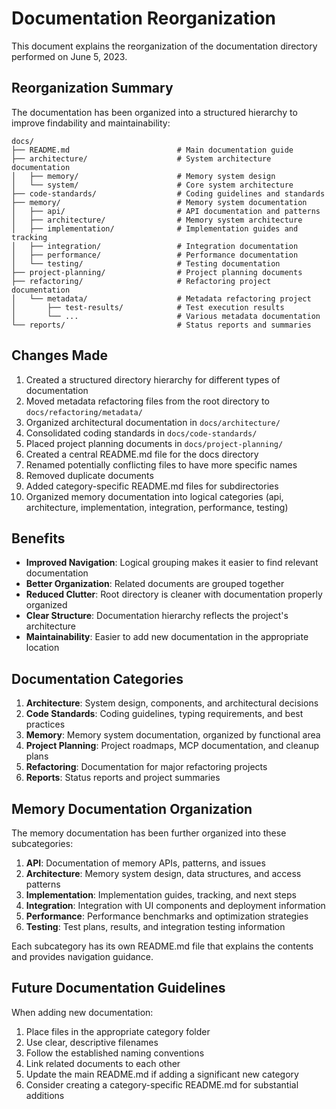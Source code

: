 # Documentation Reorganization

This document explains the reorganization of the documentation directory performed on June 5, 2023.

## Reorganization Summary

The documentation has been organized into a structured hierarchy to improve findability and maintainability:

```
docs/
├── README.md                        # Main documentation guide
├── architecture/                    # System architecture documentation
│   ├── memory/                      # Memory system design
│   └── system/                      # Core system architecture
├── code-standards/                  # Coding guidelines and standards
├── memory/                          # Memory system documentation
│   ├── api/                         # API documentation and patterns
│   ├── architecture/                # Memory system architecture
│   ├── implementation/              # Implementation guides and tracking
│   ├── integration/                 # Integration documentation
│   ├── performance/                 # Performance documentation
│   └── testing/                     # Testing documentation
├── project-planning/                # Project planning documents
├── refactoring/                     # Refactoring project documentation
│   └── metadata/                    # Metadata refactoring project
│       ├── test-results/            # Test execution results
│       └── ...                      # Various metadata documentation
└── reports/                         # Status reports and summaries
```

## Changes Made

1. Created a structured directory hierarchy for different types of documentation
2. Moved metadata refactoring files from the root directory to `docs/refactoring/metadata/`
3. Organized architectural documentation in `docs/architecture/`
4. Consolidated coding standards in `docs/code-standards/`
5. Placed project planning documents in `docs/project-planning/`
6. Created a central README.md file for the docs directory
7. Renamed potentially conflicting files to have more specific names
8. Removed duplicate documents
9. Added category-specific README.md files for subdirectories
10. Organized memory documentation into logical categories (api, architecture, implementation, integration, performance, testing)

## Benefits

- **Improved Navigation**: Logical grouping makes it easier to find relevant documentation
- **Better Organization**: Related documents are grouped together
- **Reduced Clutter**: Root directory is cleaner with documentation properly organized
- **Clear Structure**: Documentation hierarchy reflects the project's architecture
- **Maintainability**: Easier to add new documentation in the appropriate location

## Documentation Categories

1. **Architecture**: System design, components, and architectural decisions
2. **Code Standards**: Coding guidelines, typing requirements, and best practices
3. **Memory**: Memory system documentation, organized by functional area
4. **Project Planning**: Project roadmaps, MCP documentation, and cleanup plans
5. **Refactoring**: Documentation for major refactoring projects
6. **Reports**: Status reports and project summaries

## Memory Documentation Organization

The memory documentation has been further organized into these subcategories:

1. **API**: Documentation of memory APIs, patterns, and issues
2. **Architecture**: Memory system design, data structures, and access patterns
3. **Implementation**: Implementation guides, tracking, and next steps
4. **Integration**: Integration with UI components and deployment information
5. **Performance**: Performance benchmarks and optimization strategies
6. **Testing**: Test plans, results, and integration testing information

Each subcategory has its own README.md file that explains the contents and provides navigation guidance.

## Future Documentation Guidelines

When adding new documentation:

1. Place files in the appropriate category folder
2. Use clear, descriptive filenames
3. Follow the established naming conventions
4. Link related documents to each other
5. Update the main README.md if adding a significant new category
6. Consider creating a category-specific README.md for substantial additions 